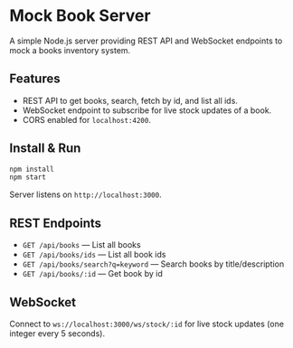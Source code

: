 # Mock Book Server

A simple Node.js server providing REST API and WebSocket endpoints to mock a books inventory system.

## Features

- REST API to get books, search, fetch by id, and list all ids.
- WebSocket endpoint to subscribe for live stock updates of a book.
- CORS enabled for `localhost:4200`.

## Install & Run

```sh
npm install
npm start
```

Server listens on `http://localhost:3000`.

## REST Endpoints

- `GET /api/books` — List all books
- `GET /api/books/ids` — List all book ids
- `GET /api/books/search?q=keyword` — Search books by title/description
- `GET /api/books/:id` — Get book by id

## WebSocket

Connect to `ws://localhost:3000/ws/stock/:id` for live stock updates (one integer every 5 seconds).


